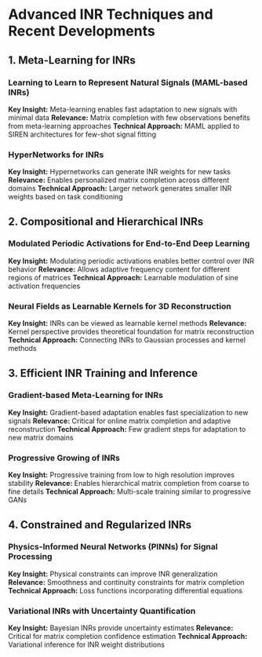 # Advanced INR Techniques and Recent Developments

## 1. Meta-Learning for INRs

### Learning to Learn to Represent Natural Signals (MAML-based INRs)
**Key Insight:** Meta-learning enables fast adaptation to new signals with minimal data
**Relevance:** Matrix completion with few observations benefits from meta-learning approaches
**Technical Approach:** MAML applied to SIREN architectures for few-shot signal fitting

### HyperNetworks for INRs
**Key Insight:** Hypernetworks can generate INR weights for new tasks
**Relevance:** Enables personalized matrix completion across different domains
**Technical Approach:** Larger network generates smaller INR weights based on task conditioning

## 2. Compositional and Hierarchical INRs

### Modulated Periodic Activations for End-to-End Deep Learning
**Key Insight:** Modulating periodic activations enables better control over INR behavior
**Relevance:** Allows adaptive frequency content for different regions of matrices
**Technical Approach:** Learnable modulation of sine activation frequencies

### Neural Fields as Learnable Kernels for 3D Reconstruction
**Key Insight:** INRs can be viewed as learnable kernel methods
**Relevance:** Kernel perspective provides theoretical foundation for matrix reconstruction
**Technical Approach:** Connecting INRs to Gaussian processes and kernel methods

## 3. Efficient INR Training and Inference

### Gradient-based Meta-Learning for INRs
**Key Insight:** Gradient-based adaptation enables fast specialization to new signals
**Relevance:** Critical for online matrix completion and adaptive reconstruction
**Technical Approach:** Few gradient steps for adaptation to new matrix domains

### Progressive Growing of INRs
**Key Insight:** Progressive training from low to high resolution improves stability
**Relevance:** Enables hierarchical matrix completion from coarse to fine details
**Technical Approach:** Multi-scale training similar to progressive GANs

## 4. Constrained and Regularized INRs

### Physics-Informed Neural Networks (PINNs) for Signal Processing
**Key Insight:** Physical constraints can improve INR generalization
**Relevance:** Smoothness and continuity constraints for matrix completion
**Technical Approach:** Loss functions incorporating differential equations

### Variational INRs with Uncertainty Quantification
**Key Insight:** Bayesian INRs provide uncertainty estimates
**Relevance:** Critical for matrix completion confidence estimation
**Technical Approach:** Variational inference for INR weight distributions